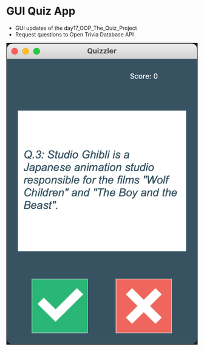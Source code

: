 # GUI Quiz App

- GUI updates of the day17_OOP_The_Quiz_Project
- Request questions to Open Trivia Database API

![alt text](https://github.com/macosta-42/100_days_of_code/blob/main/3_Intermediate%2B/day34_GUI_Quiz_App/Screenshot%202021-01-18%20at%2011.06.28.png?raw=true)
